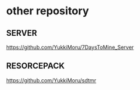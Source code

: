 # other repository
## SERVER
https://github.com/YukkiMoru/7DaysToMine_Server
## RESORCEPACK
https://github.com/YukkiMoru/sdtmr
